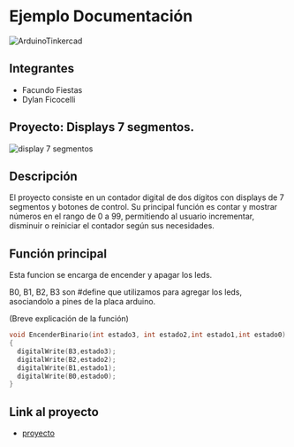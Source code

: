 # Ejemplo Documentación 
![ArduinoTinkercad](https://github.com/DylanFicocelli/SPD-1er-pacial/assets/138259829/5ee8614f-a3b0-4a44-b9e7-6fc14d10f65c)


## Integrantes 
- Facundo Fiestas
- Dylan Ficocelli 


## Proyecto: Displays 7 segmentos.
![display 7 segmentos](https://github.com/DylanFicocelli/SPD-1er-pacial/assets/138259829/a55ce53e-87b6-4aed-9d8c-a976a0f4632e)



## Descripción
El proyecto consiste en un contador digital de dos dígitos con displays de 7 segmentos y botones de control. Su principal función es contar y mostrar números en el rango de 0 a 99, permitiendo al usuario incrementar, disminuir o reiniciar el contador según sus necesidades. 

## Función principal
Esta funcion se encarga de encender y apagar los leds.

B0, B1, B2, B3 son #define que utilizamos para agregar los leds, asociandolo a pines de la placa arduino.

(Breve explicación de la función)

~~~ C (lenguaje en el que esta escrito)
void EncenderBinario(int estado3, int estado2,int estado1,int estado0)
{
  digitalWrite(B3,estado3);
  digitalWrite(B2,estado2);
  digitalWrite(B1,estado1);
  digitalWrite(B0,estado0);
}
~~~

## Link al proyecto
- [proyecto](https://www.tinkercad.com/things/0REFfgG2ElS-1er-parcial-domiciliario-parte-1/editel?sharecode=fL2W4WToWBjQc9V-5es2W3xl5AusKXuD0pabNZhHJkQ)
